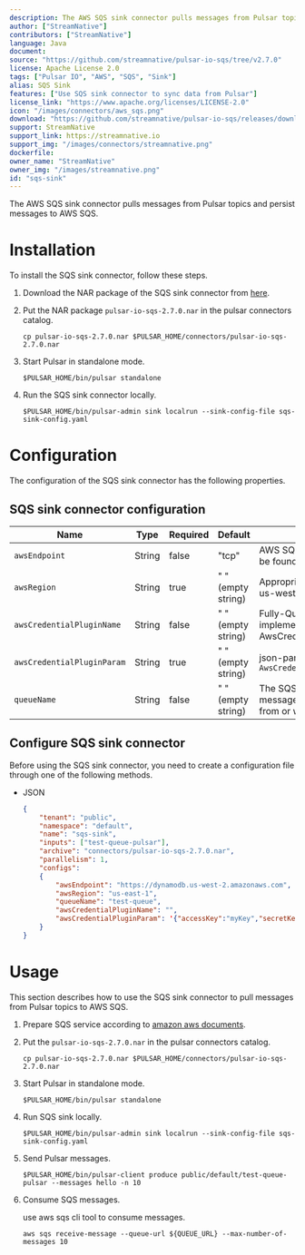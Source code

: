 ```yaml
---
description: The AWS SQS sink connector pulls messages from Pulsar topics and persist messages to Amazon AWS SQS.
author: ["StreamNative"]
contributors: ["StreamNative"]
language: Java
document: 
source: "https://github.com/streamnative/pulsar-io-sqs/tree/v2.7.0"
license: Apache License 2.0
tags: ["Pulsar IO", "AWS", "SQS", "Sink"]
alias: SQS Sink
features: ["Use SQS sink connector to sync data from Pulsar"]
license_link: "https://www.apache.org/licenses/LICENSE-2.0"
icon: "/images/connectors/aws_sqs.png"
download: "https://github.com/streamnative/pulsar-io-sqs/releases/download/v2.7.0/pulsar-io-sqs-2.7.0.nar"
support: StreamNative
support_link: https://streamnative.io
support_img: "/images/connectors/streamnative.png"
dockerfile:
owner_name: "StreamNative"
owner_img: "/images/streamnative.png"
id: "sqs-sink"
---
```


The AWS SQS sink connector pulls messages from Pulsar topics and persist messages to AWS SQS.

# Installation

To install the SQS sink connector, follow these steps.

1. Download the NAR package of the SQS sink connector from [here](https://github.com/streamnative/pulsar-io-sqs/releases/download/v2.7.0/pulsar-io-sqs-2.7.0.nar).

2. Put the NAR package `pulsar-io-sqs-2.7.0.nar` in the pulsar connectors catalog.

    ```
    cp pulsar-io-sqs-2.7.0.nar $PULSAR_HOME/connectors/pulsar-io-sqs-2.7.0.nar
    ```

3. Start Pulsar in standalone mode.

    ```
    $PULSAR_HOME/bin/pulsar standalone
    ```

4. Run the SQS sink connector locally.

    ```
    $PULSAR_HOME/bin/pulsar-admin sink localrun --sink-config-file sqs-sink-config.yaml
    ```

# Configuration

The configuration of the SQS sink connector has the following properties.

## SQS sink connector configuration

| Name | Type|Required | Default | Description
|------|----------|----------|---------|-------------|
| `awsEndpoint` |String| false | "tcp" | AWS SQS end-point url. It can be found at [here](https://docs.aws.amazon.com/general/latest/gr/rande.html) |
| `awsRegion` | String| true | " " (empty string) | Appropriate aws region. E.g. us-west-1, us-west-2 |
| `awsCredentialPluginName` | String|false | " " (empty string) | Fully-Qualified class name of implementation of AwsCredentialProviderPlugin. |
| `awsCredentialPluginParam` | String|true | " " (empty string) | json-parameters to initialize `AwsCredentialsProviderPlugin` |
| `queueName` | String|false | " " (empty string) | The SQS queue name that messages should be read from or written to. |

## Configure SQS sink connector

Before using the SQS sink connector, you need to create a configuration file through one of the following methods.

* JSON 

    ```json
    {
        "tenant": "public",
        "namespace": "default",
        "name": "sqs-sink",
        "inputs": ["test-queue-pulsar"],
        "archive": "connectors/pulsar-io-sqs-2.7.0.nar",
        "parallelism": 1,
        "configs":
        {
            "awsEndpoint": "https://dynamodb.us-west-2.amazonaws.com",
            "awsRegion": "us-east-1",
            "queueName": "test-queue",
            "awsCredentialPluginName": "",
            "awsCredentialPluginParam": '{"accessKey":"myKey","secretKey":"my-Secret"}',
        }
    }
    ```

# Usage

This section describes how to use the SQS sink connector to pull messages from Pulsar topics to AWS SQS.

1. Prepare SQS service according to [amazon aws documents](https://aws.amazon.com/sqs/getting-started/).

2. Put the `pulsar-io-sqs-2.7.0.nar` in the pulsar connectors catalog.

    ```
    cp pulsar-io-sqs-2.7.0.nar $PULSAR_HOME/connectors/pulsar-io-sqs-2.7.0.nar
    ```

3. Start Pulsar in standalone mode.

    ```
    $PULSAR_HOME/bin/pulsar standalone
    ```

4. Run SQS sink locally.

    ```
    $PULSAR_HOME/bin/pulsar-admin sink localrun --sink-config-file sqs-sink-config.yaml
    ```

5. Send Pulsar messages.

    ```
    $PULSAR_HOME/bin/pulsar-client produce public/default/test-queue-pulsar --messages hello -n 10
    ```

6. Consume SQS messages.

    use aws sqs cli tool to consume messages. 

    ```
    aws sqs receive-message --queue-url ${QUEUE_URL} --max-number-of-messages 10
    ```